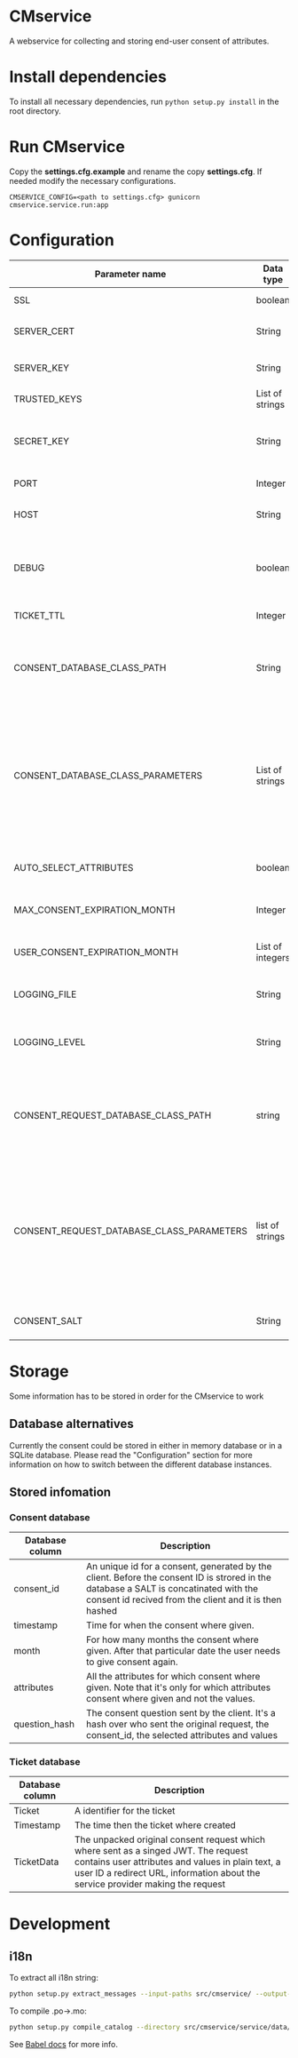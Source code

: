 # CMservice
A webservice for collecting and storing end-user consent of attributes.

# Install dependencies
To install all necessary dependencies, run `python setup.py install` in the root directory.

# Run CMservice 

Copy the **settings.cfg.example** and rename the copy **settings.cfg**. If needed modify the 
necessary configurations. 

```shell
CMSERVICE_CONFIG=<path to settings.cfg> gunicorn cmservice.service.run:app
```

# Configuration
| Parameter name | Data type | Example value | Description |
| -------------- | --------- | ------------- | ----------- |
| SSL | boolean | True | Should the server use https or not |
| SERVER_CERT | String | "./keys/server.crt" | The path to the certificate file used by SSL comunication |
| SERVER_KEY | String | "./keys/server.key" | The path to the key file used by SSL comunication |
| TRUSTED_KEYS | List of strings | ["./keys/mykey.pub"] | A list of signature verification keys |
| SECRET_KEY | String | "t3ijtgglok432jtgerfd" | A random value used by cryptographic components to for example to sign the session cookie |
| PORT | Integer | 8166 | Port on which the CMservice should start |
| HOST | String | "127.0.0.1" | The IP-address on which the CMservice should run |
| DEBUG | boolean | False | Turn on or off the Flask servers internal debuggin, should be turned off to ensure that all log information get stored in the log file |
| TICKET_TTL | Integer | 600 | For how many seconds the ticket should be valid |
| CONSENT_DATABASE_CLASS_PATH | String | "cmservice.database.SQLite3ConsentDB" | Specifies which python database class the CMservice should use. Currently there exists two modules `DictConsentDB` and `SQLite3ConsentDB` |
| CONSENT_DATABASE_CLASS_PARAMETERS | List of strings | ["test.db"] | Input parameters which should be passed into the database class specified above. SQLite3ConsentDB needs a single parameter, a path where the database should be stored. DictConsentDB does not take any parameters so [] should be specified |
| AUTO_SELECT_ATTRIBUTES | boolean | True | Specifies if all the attributes in the GUI should be selected or not |
| MAX_CONSENT_EXPIRATION_MONTH | Integer | 12 | The maximum numbers of months a consent could be valid |
| USER_CONSENT_EXPIRATION_MONTH | List of integers | [3, 6] | A list of alternatives for how many months a user wants to give consent |
| LOGGING_FILE | String | "cmservice.log" | A path to the log file, if none exists it will be created |
| LOGGING_LEVEL | String | "WARNING" | Which logging level the application should use. Possible values: INFO, DEBUG, WARNING, ERROR and CRITICAL |
| CONSENT_REQUEST_DATABASE_CLASS_PATH | string | "cmservice.database.DictConsentRequestDB" | Specifies which python database class the CMservice should use. Currently there exists two modules `DictConsentRequestDB` and `SQLite3ConsentRequestDB` |
| CONSENT_REQUEST_DATABASE_CLASS_PARAMETERS | list of strings | [] | Input parameters which should be passed into the database class specified above. `SQLite3ConsentRequestDB` needs a single parameter, a path where the database should be stored. `DictConsentRequestDB` does not take any parameters so [] should be specified |
| CONSENT_SALT | String | "VFT0yZ" | A SALT used to hash the consent ID before stroed in the database |

# Storage
Some information has to be stored in order for the CMservice to work

## Database alternatives
Currently the consent could be stored in either in memory database or in a 
SQLite database. Please read the "Configuration" section 
for more information on how to switch between the different database instances.

## Stored infomation


### Consent database
| Database column | Description |
| --------------- | ----------- |
| consent_id | An unique id for a consent, generated by the client. Before the consent ID is strored in the database a SALT is concatinated with the consent id recived from the client and it is then hashed |
| timestamp | Time for when the consent where given. |
| month | For how many months the consent where given. After that particular date the user needs to give consent again. |
| attributes | All the attributes for which consent where given. Note that it's only for which attributes consent where given and not the values. |
| question_hash | The consent question sent by the client. It's a hash over who sent the original request, the consent_id, the selected attributes and values |

### Ticket database
| Database column | Description |
| --------------- | ----------- |
| Ticket | A identifier for the ticket |
| Timestamp | The time then the ticket where created |
| TicketData | The unpacked original consent request which where sent as a singed JWT. The request contains user attributes and values in plain text, a user ID a redirect URL, information about the service provider making the request |


# Development

## i18n

To extract all i18n string:

```bash
python setup.py extract_messages --input-paths src/cmservice/ --output-file src/cmservice/service/data/i18n/messages.pot
```

To compile .po->.mo:

```bash
python setup.py compile_catalog --directory src/cmservice/service/data/i18n/locales/
```


See [Babel docs](http://babel.pocoo.org/en/latest/setup.html) for more info.